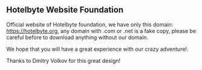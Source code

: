 ## Hotelbyte Website Foundation

Official website of Hotelbyte foundation, we have only this domain: https://hotelbyte.org, any domain with .com or .net is a fake copy, please be careful before to download anything without our domain.

We hope that you will have a great experience with our crazy adventure!.


Thanks to Dmitry Volkov for this great design!